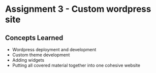 # Assignment 3 - Custom wordpress site

## Concepts Learned

- Wordpress deployment and development
- Custom theme development
- Adding widgets
- Putting all covered material together into one cohesive website
